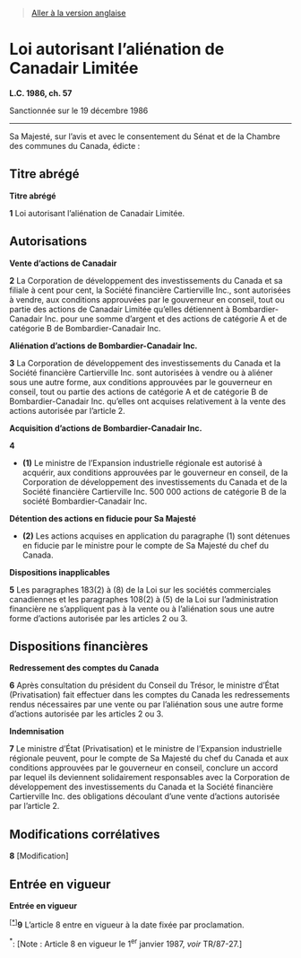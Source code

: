 > [Aller à la version anglaise](/en/Acts/Statutes%20of%20Canada/1986/c.%2057.md)

# Loi autorisant l’aliénation de Canadair Limitée

**L.C. 1986, ch. 57**


Sanctionnée sur le 19 décembre 1986

----------



Sa Majesté, sur l’avis et avec le consentement du Sénat et de la Chambre des communes du Canada, édicte :






## Titre abrégé



**Titre abrégé**

**1** Loi autorisant l’aliénation de Canadair Limitée.




## Autorisations



**Vente d’actions de Canadair**

**2** La Corporation de développement des investissements du Canada et sa filiale à cent pour cent, la Société financière Cartierville Inc., sont autorisées à vendre, aux conditions approuvées par le gouverneur en conseil, tout ou partie des actions de Canadair Limitée qu’elles détiennent à Bombardier-Canadair Inc. pour une somme d’argent et des actions de catégorie A et de catégorie B de Bombardier-Canadair Inc.




**Aliénation d’actions de Bombardier-Canadair Inc.**

**3** La Corporation de développement des investissements du Canada et la Société financière Cartierville Inc. sont autorisées à vendre ou à aliéner sous une autre forme, aux conditions approuvées par le gouverneur en conseil, tout ou partie des actions de catégorie A et de catégorie B de Bombardier-Canadair Inc. qu’elles ont acquises relativement à la vente des actions autorisée par l’article 2.




**Acquisition d’actions de Bombardier-Canadair Inc.**

**4** 

- **(1)** Le ministre de l’Expansion industrielle régionale est autorisé à acquérir, aux conditions approuvées par le gouverneur en conseil, de la Corporation de développement des investissements du Canada et de la Société financière Cartierville Inc. 500 000 actions de catégorie B de la société Bombardier-Canadair Inc.

**Détention des actions en fiducie pour Sa Majesté**

- **(2)** Les actions acquises en application du paragraphe (1) sont détenues en fiducie par le ministre pour le compte de Sa Majesté du chef du Canada.




**Dispositions inapplicables**

**5** Les paragraphes 183(2) à (8) de la Loi sur les sociétés commerciales canadiennes et les paragraphes 108(2) à (5) de la Loi sur l’administration financière ne s’appliquent pas à la vente ou à l’aliénation sous une autre forme d’actions autorisée par les articles 2 ou 3.




## Dispositions financières



**Redressement des comptes du Canada**

**6** Après consultation du président du Conseil du Trésor, le ministre d’État (Privatisation) fait effectuer dans les comptes du Canada les redressements rendus nécessaires par une vente ou par l’aliénation sous une autre forme d’actions autorisée par les articles 2 ou 3.




**Indemnisation**

**7** Le ministre d’État (Privatisation) et le ministre de l’Expansion industrielle régionale peuvent, pour le compte de Sa Majesté du chef du Canada et aux conditions approuvées par le gouverneur en conseil, conclure un accord par lequel ils deviennent solidairement responsables avec la Corporation de développement des investissements du Canada et la Société financière Cartierville Inc. des obligations découlant d’une vente d’actions autorisée par l’article 2.




## Modifications corrélatives


**8** [Modification]




## Entrée en vigueur



**Entrée en vigueur**

<sup><a href='#C-6.2_fr_1'>[*]</a></sup>**9** L’article 8 entre en vigueur à la date fixée par proclamation.

<a name='C-6.2_fr_1'><sup>*</sup></a>: [Note : Article 8 en vigueur le 1<sup>er</sup> janvier 1987, *voir* TR/87-27.]<br />


